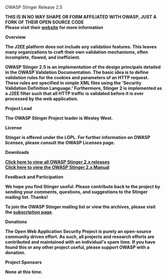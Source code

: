 OWASP Stinger Release 2.5

<b>THIS IS IN NO WAY SHAPE OR FORM AFFILIATED WITH OWASP, JUST A FORK OF THEIR OPEN SOURCE CODE<b></br>
Please visit their [website](https://www.owasp.org/index.php/OWASP_Stinger_Version_2) for more information

<b>Overview</b>

The J2EE platform does not include any validation features. This leaves many organizations to craft their own validation mechanisms, often incomplete, flawed, and inefficient.

OWASP Stinger 2.5 is an implementation of the design principals detailed in the OWASP Validation Documentation. The basic idea is to define validation rules for the cookies and parameters of an HTTP request. These rules are specified in simple XML files using the 'Security Validation Definition Language.' Furthermore, Stinger 2 is implemented as a J2EE filter such that all HTTP traffic is validated before it is ever processed by the web application.

<b>Project Lead</b>

The OWASP Stinger Project leader is Wesley West.

<b>License</b>

Stinger is offered under the LGPL. For further information on OWASP licenses, please consult the OWASP Licenses page.

<b>Downloads</b>

[Click here to view all OWASP Stinger 2.x releases](http://www.owasp.org/index.php/OWASP_Stinger_2_Releases)</br>
[Click here to view the OWASP Stinger 2.x Manual](http://www.owasp.org/index.php/OWASP_Stinger_Manual)

<b>Feedback and Participation</b>

We hope you find Stinger useful. Please contribute back to the project by sending your comments, questions, and suggestions to the Stinger mailing list. Thanks!

To join the OWASP Stinger mailing list or view the archives, please visit the [subscription page](http://lists.owasp.org/mailman/listinfo/owasp-stinger).

<b>Donations</b>

The Open Web Application Security Project is purely an open-source community driven effort. As such, all projects and research efforts are contributed and maintained with an individual's spare time. If you have found this or any other project useful, please support OWASP with a donation.

<b>Project Sponsors</b>

None at this time. 
